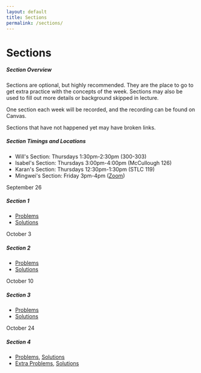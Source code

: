```yaml
---
layout: default
title: Sections
permalink: /sections/
---
```


# Sections

<div class="panel">
<h5 class="card-title">Section Overview</h5>
<p class="card-text">
Sections are optional, but highly recommended.  They are the place to go to get extra practice with the concepts of the week.
Sections may also be used to fill out more details or background skipped in lecture.
</p>
<p class="card-text">
One section each week will be recorded, and the recording can be found on Canvas.
</p>
<p class="card-text">
Sections that have not happened yet may have broken links.
</p>
<h5 class="card-title">Section Timings and Locations</h5>
<ul>
<li> Will's Section: Thursdays 1:30pm-2:30pm (300-303) </li>
<li> Isabel's Section: Thursdays 3:00pm-4:00pm (McCullough 126) </li>
<li> Karan's Section: Thursdays 12:30pm-1:30pm (STLC 119) </li>
<li> Mingwei's Section: Friday 3pm-4pm (<a href="https://stanford.zoom.us/j/95722852617?pwd=fxZj0VJoCp7eB9GWehz31asNa1IWxP.1">Zoom</a>) </li>
</ul>
</div>

<div class="card mb-4">
  <div class="card-header">
    September 26
  </div>
  <div class="card-body">
    <h5 class="card-title">Section 1</h5>
    <p class="card-text">
	<ul>
	<li> <a href="/assets/sections/worksheets/Section-1-Worksheet.pdf">Problems</a> </li>
  <li> <a href="/assets/sections/solutions/Section-1-Solutions.pdf">Solutions</a> </li>
	</ul>
</p>
  </div>
</div>

<div class="card mb-4">
  <div class="card-header">
    October 3
  </div>
  <div class="card-body">
    <h5 class="card-title">Section 2</h5>
    <p class="card-text">
	<ul>
	<li> <a href="/assets/sections/worksheets/Section-2-Worksheet.pdf">Problems</a> </li>
  <li> <a href="/assets/sections/solutions/Section-2-Solutions.pdf"> Solutions</a> </li>
	</ul>
</p>
  </div>
</div>

<div class="card mb-4">
  <div class="card-header">
    October 10
  </div>
  <div class="card-body">
    <h5 class="card-title">Section 3</h5>
    <p class="card-text">
	<ul>
	<li> <a href="/assets/sections/worksheets/Section-3-Worksheet.pdf">Problems</a> </li>
  <li> <a href="/assets/sections/solutions/Section-3-Solutions.pdf">Solutions</a> </li>
	</ul>
</p>
  </div>
</div>

<div class="card mb-4">
  <div class="card-header">
    October 24
  </div>
  <div class="card-body">
    <h5 class="card-title">Section 4</h5>
    <p class="card-text">
	<ul>
	<li> <a href="/assets/sections/worksheets/Section-4-Worksheet.pdf">Problems</a>, <a href="/assets/sections/solutions/Section-4-Solutions.pdf"> Solutions</a> </li>
	<li> <a href="/assets/sections/worksheets/Section-4-Extra-Worksheet.pdf">Extra Problems</a>, <a href="/assets/sections/solutions/Section-4-Extra-Solutions.pdf"> Solutions</a> </li>
	</ul>
</p>
  </div>
</div>
